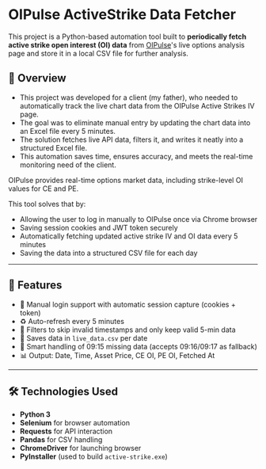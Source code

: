 # OIPulse ActiveStrike Data Fetcher

This project is a Python-based automation tool built to **periodically fetch active strike open interest (OI) data** from [OIPulse](https://www.oipulse.com)'s live options analysis page and store it in a local CSV file for further analysis.

## 🧠 Overview

- This project was developed for a client (my father), who needed to automatically track the live chart data from the OIPulse Active Strikes IV page.
- The goal was to eliminate manual entry by updating the chart data into an Excel file every 5 minutes.
- The solution fetches live API data, filters it, and writes it neatly into a structured Excel file.
- This automation saves time, ensures accuracy, and meets the real-time monitoring need of the client.

OIPulse provides real-time options market data, including strike-level OI values for CE and PE.

This tool solves that by:
- Allowing the user to log in manually to OIPulse once via Chrome browser
- Saving session cookies and JWT token securely
- Automatically fetching updated active strike IV and OI data every 5 minutes
- Saving the data into a structured CSV file for each day

---

## 🚀 Features

- 🔐 Manual login support with automatic session capture (cookies + token)
- ♻️ Auto-refresh every 5 minutes
- 🧹 Filters to skip invalid timestamps and only keep valid 5-min data
- 📁 Saves data in `live_data.csv` per date
- 🧠 Smart handling of 09:15 missing data (accepts 09:16/09:17 as fallback)
- 📊 Output: Date, Time, Asset Price, CE OI, PE OI, Fetched At

---

## 🛠️ Technologies Used

- **Python 3**
- **Selenium** for browser automation
- **Requests** for API interaction
- **Pandas** for CSV handling
- **ChromeDriver** for launching browser
- **PyInstaller** (used to build `active-strike.exe`)
